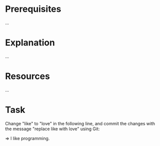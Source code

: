 # Prerequisites

...

# Explanation

...

# Resources

...

# Task

Change "like" to "love" in the following line, and commit the changes with the message "replace like with love" using Git:

=> I like programming.
